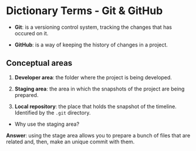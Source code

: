 # Dictionary Terms - Git & GitHub

- **Git**: is a versioning control system, tracking the changes that has occured on it.

- **GitHub**: is a way of keeping the history of changes in a project.

## Conceptual areas

1. **Developer area**: the folder where the project is being developed.

2. **Staging area**: the area in which the snapshots of the project are being prepared.

3. **Local repository**: the place that holds the snapshot of the timeline. Identified by the `.git` directory. 
- Why use the staging area?

**Answer**: using the stage area allows you to prepare a bunch of files that are related and, then, make an unique commit with them.
